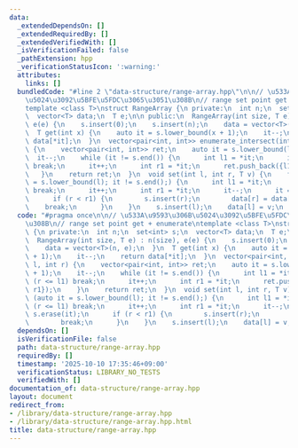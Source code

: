 ```yaml
---
data:
  _extendedDependsOn: []
  _extendedRequiredBy: []
  _extendedVerifiedWith: []
  _isVerificationFailed: false
  _pathExtension: hpp
  _verificationStatusIcon: ':warning:'
  attributes:
    links: []
  bundledCode: "#line 2 \"data-structure/range-array.hpp\"\n\n// \u533A\u9593\u306B\
    \u5024\u3092\u5BFE\u5FDC\u3065\u3051\u308B\n// range set point get + enumerate\n\
    template <class T>\nstruct RangeArray {\n private:\n  int n;\n  set<int> s;\n\
    \  vector<T> data;\n  T e;\n\n public:\n  RangeArray(int size, T e) : n(size),\
    \ e(e) {\n    s.insert(0);\n    s.insert(n);\n    data = vector<T>(n, e);\n  }\n\
    \  T get(int x) {\n    auto it = s.lower_bound(x + 1);\n    it--;\n    return\
    \ data[*it];\n  }\n  vector<pair<int, int>> enumerate_intersect(int l, int r)\
    \ {\n    vector<pair<int, int>> ret;\n    auto it = s.lower_bound(l + 1);\n  \
    \  it--;\n    while (it != s.end()) {\n      int l1 = *it;\n      if (r <= l1)\
    \ break;\n      it++;\n      int r1 = *it;\n      ret.push_back({l1, r1});\n \
    \   }\n    return ret;\n  }\n  void set(int l, int r, T v) {\n    for (auto it\
    \ = s.lower_bound(l); it != s.end();) {\n      int l1 = *it;\n      if (r <= l1)\
    \ break;\n      it++;\n      int r1 = *it;\n      it--;\n      it = s.erase(it);\n\
    \      if (r < r1) {\n        s.insert(r);\n        data[r] = data[l1];\n    \
    \    break;\n      }\n    }\n    s.insert(l);\n    data[l] = v;\n  }\n};\n"
  code: "#pragma once\n\n// \u533A\u9593\u306B\u5024\u3092\u5BFE\u5FDC\u3065\u3051\
    \u308B\n// range set point get + enumerate\ntemplate <class T>\nstruct RangeArray\
    \ {\n private:\n  int n;\n  set<int> s;\n  vector<T> data;\n  T e;\n\n public:\n\
    \  RangeArray(int size, T e) : n(size), e(e) {\n    s.insert(0);\n    s.insert(n);\n\
    \    data = vector<T>(n, e);\n  }\n  T get(int x) {\n    auto it = s.lower_bound(x\
    \ + 1);\n    it--;\n    return data[*it];\n  }\n  vector<pair<int, int>> enumerate_intersect(int\
    \ l, int r) {\n    vector<pair<int, int>> ret;\n    auto it = s.lower_bound(l\
    \ + 1);\n    it--;\n    while (it != s.end()) {\n      int l1 = *it;\n      if\
    \ (r <= l1) break;\n      it++;\n      int r1 = *it;\n      ret.push_back({l1,\
    \ r1});\n    }\n    return ret;\n  }\n  void set(int l, int r, T v) {\n    for\
    \ (auto it = s.lower_bound(l); it != s.end();) {\n      int l1 = *it;\n      if\
    \ (r <= l1) break;\n      it++;\n      int r1 = *it;\n      it--;\n      it =\
    \ s.erase(it);\n      if (r < r1) {\n        s.insert(r);\n        data[r] = data[l1];\n\
    \        break;\n      }\n    }\n    s.insert(l);\n    data[l] = v;\n  }\n};\n"
  dependsOn: []
  isVerificationFile: false
  path: data-structure/range-array.hpp
  requiredBy: []
  timestamp: '2025-10-10 17:35:46+09:00'
  verificationStatus: LIBRARY_NO_TESTS
  verifiedWith: []
documentation_of: data-structure/range-array.hpp
layout: document
redirect_from:
- /library/data-structure/range-array.hpp
- /library/data-structure/range-array.hpp.html
title: data-structure/range-array.hpp
---
```

